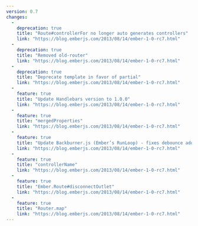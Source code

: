 ```yaml
---
version: 0.7
changes:
  -
    deprecation: true
    title: "Route#controllerFor no longer auto generates controllers"
    link: "https://blog.emberjs.com/2013/08/14/ember-1-0-rc7.html"
  -
    deprecation: true
    title: "Removed old-router"
    link: "https://blog.emberjs.com/2013/08/14/ember-1-0-rc7.html"
  -
    deprecation: true
    title: "Deprecate template in favor of partial"
    link: "https://blog.emberjs.com/2013/08/14/ember-1-0-rc7.html"
  -
    feature: true
    title: "Update Handlebars version to 1.0.0"
    link: "https://blog.emberjs.com/2013/08/14/ember-1-0-rc7.html"
  -
    feature: true
    title: "mergedProperties"
    link: "https://blog.emberjs.com/2013/08/14/ember-1-0-rc7.html"
  -
    feature: true
    title: "Update Backburner.js (Ember’s RunLoop) - fixes debounce adds throttle"
    link: "https://blog.emberjs.com/2013/08/14/ember-1-0-rc7.html"
  -
    feature: true
    title: "controllerName"
    link: "https://blog.emberjs.com/2013/08/14/ember-1-0-rc7.html"
  -
    feature: true
    title: "Ember.Route#disconnectOutlet"
    link: "https://blog.emberjs.com/2013/08/14/ember-1-0-rc7.html"
  -
    feature: true
    title: "Router.map"
    link: "https://blog.emberjs.com/2013/08/14/ember-1-0-rc7.html"
---
```


